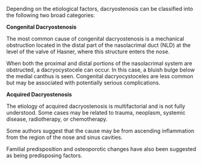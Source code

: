 Depending on the etiological factors, dacryostenosis can be classified into the following two broad categories:

**Congenital Dacryostenosis**

The most common cause of congenital dacryostenosis is a mechanical obstruction located in the distal part of the nasolacrimal duct (NLD) at the level of the valve of Hasner, where this structure enters the nose.

When both the proximal and distal portions of the nasolacrimal system are obstructed, a dacryocystocele can occur. In this case, a bluish bulge below the medial canthus is seen. Congenital dacryocystoceles are less common but may be associated with potentially serious complications.

**Acquired Dacryostenosis**

The etiology of acquired dacryostenosis is multifactorial and is not fully understood. Some cases may be related to trauma, neoplasm, systemic disease, radiotherapy, or chemotherapy.

Some authors suggest that the cause may be from ascending inflammation from the region of the nose and sinus cavities.

Familial predisposition and osteoporotic changes have also been suggested as being predisposing factors.